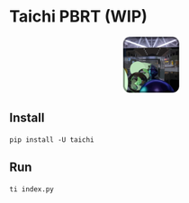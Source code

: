 # Taichi PBRT (WIP)

<div align=center><img src="./icon.png" width=100></img></div>

## Install

```shell
pip install -U taichi
```

## Run

```shell
ti index.py
```
